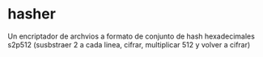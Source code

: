 # hasher
Un encriptador de archvios a formato de conjunto de hash hexadecimales s2p512 (susbstraer 2 a cada linea, cifrar, multiplicar 512 y volver a cifrar)

